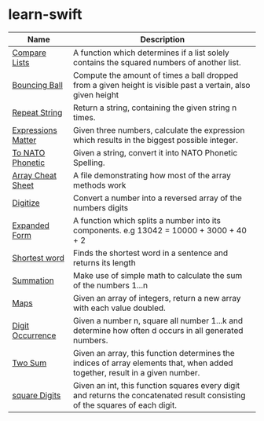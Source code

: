 # learn-swift

|Name|Description|
|---|---|
|[Compare Lists](https://github.com/bqelibari/learn-swift/blob/main/compareLists.swift)| A function which determines if a list solely contains the squared numbers of another list.|
|[Bouncing Ball](https://github.com/bqelibari/learn-swift/blob/main/bouncingBall.swift)| Compute the amount of times a ball dropped from a given height is visible past a vertain, also given height|
|[Repeat String](https://github.com/bqelibari/learn-swift/blob/main/repeatStr.swift)| Return a string, containing the given string n times.|
|[Expressions Matter](https://github.com/bqelibari/learn-swift/blob/main/expressionsMatter.swift)| Given three numbers, calculate the expression which results in the biggest possible integer.|
|[To NATO Phonetic](https://github.com/bqelibari/learn-swift/blob/main/toNatoPhonetic.swift)| Given a string, convert it into NATO Phonetic Spelling.|
|[Array Cheat Sheet](https://github.com/bqelibari/learn-swift/blob/main/arrayCheatSheet.swift)| A file demonstrating how most of the array methods work|
|[Digitize](https://github.com/bqelibari/learn-swift/blob/main/digitize.swift)| Convert a number into a reversed array of the numbers digits|
|[Expanded Form](https://github.com/bqelibari/learn-swift/blob/main/expandedForm.swift)|A function which splits a number into its components. e.g 13042 = 10000 + 3000 + 40 + 2
|[Shortest word](https://github.com/bqelibari/learn-swift/blob/main/findShortestWord.swift)|Finds the shortest word in a sentence and returns its length|
|[Summation](https://github.com/bqelibari/learn-swift/blob/main/summation.swift)|Make use of simple math to calculate the sum of the numbers 1...n|
|[Maps](https://github.com/bqelibari/learn-swift/blob/main/maps.swift)|Given an array of integers, return a new array with each value doubled.|
|[Digit Occurrence](https://github.com/bqelibari/learn-swift/blob/main/nbDig.swift)|Given a number n, square all number 1...k and determine how often d occurs in all generated numbers.|
|[Two Sum](https://github.com/bqelibari/learn-swift/blob/main/twoSum.swift)|Given an array, this function determines the indices of array elements that, when added together, result in a given number.|
|[square Digits](https://github.com/bqelibari/learn-swift/blob/main/squareDigits.swift)|Given an int, this function squares every digit and returns the concatenated result consisting of the squares of each digit.|
